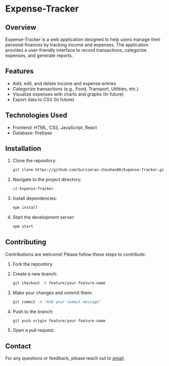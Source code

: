 # Expense-Tracker

## Overview

Expense-Tracker is a web application designed to help users manage their personal finances by tracking income and expenses. The application provides a user-friendly interface to record transactions, categorize expenses, and generate reports.

## Features

- Add, edit, and delete income and expense entries
- Categorize transactions (e.g., Food, Transport, Utilities, etc.)
- Visualize expenses with charts and graphs (In future)
- Export data to CSV (In future)

## Technologies Used

- Frontend: HTML, CSS, JavaScript, React
- Database: firebase

## Installation

1. Clone the repository:

   ```bash
   git clone https://github.com/Gursimran-chouhan88/Expense-Tracker.git
   ```

2. Navigate to the project directory:
   ```bash
   cd Expense-Tracker
   ```
3. Install dependencies:
   ```bash
   npm install
   ```
4. Start the development server:
   ```bash
   npm start
   ```

## Contributing

Contributions are welcome! Please follow these steps to contribute:

1. Fork the repository.
2. Create a new branch:

   ```bash
   git checkout -b feature/your-feature-name
   ```

3. Make your changes and commit them:

   ```bash
   git commit -m "Add your commit message"

   ```

4. Push to the branch:

   ```bash
   git push origin feature/your-feature-name
   ```

5. Open a pull request.

## Contact

For any questions or feedback, please reach out to [email](mailto:gursimranjeet.singh088@gmail.com).
